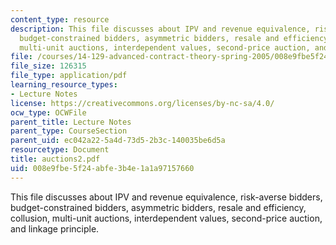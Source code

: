 ```yaml
---
content_type: resource
description: This file discusses about IPV and revenue equivalence, risk-averse bidders,
  budget-constrained bidders, asymmetric bidders, resale and efficiency, collusion,
  multi-unit auctions, interdependent values, second-price auction, and linkage principle.
file: /courses/14-129-advanced-contract-theory-spring-2005/008e9fbe5f24abfe3b4e1a1a97157660_auctions2.pdf
file_size: 126315
file_type: application/pdf
learning_resource_types:
- Lecture Notes
license: https://creativecommons.org/licenses/by-nc-sa/4.0/
ocw_type: OCWFile
parent_title: Lecture Notes
parent_type: CourseSection
parent_uid: ec042a22-5a4d-73d5-2b3c-140035be6d5a
resourcetype: Document
title: auctions2.pdf
uid: 008e9fbe-5f24-abfe-3b4e-1a1a97157660
---
```

This file discusses about IPV and revenue equivalence, risk-averse bidders, budget-constrained bidders, asymmetric bidders, resale and efficiency, collusion, multi-unit auctions, interdependent values, second-price auction, and linkage principle.